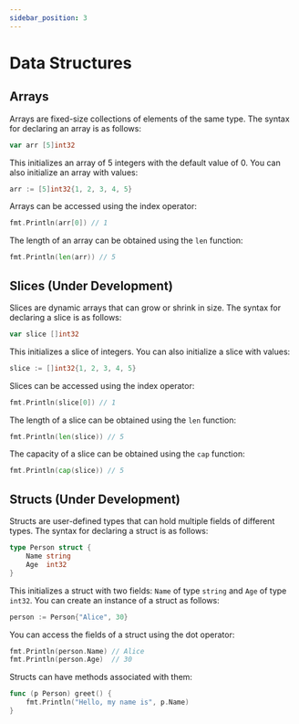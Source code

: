 ```yaml
---
sidebar_position: 3
---
```


# Data Structures

## Arrays

Arrays are fixed-size collections of elements of the same type. The syntax for declaring an array is as follows:

```go
var arr [5]int32
```

This initializes an array of 5 integers with the default value of 0. You can also initialize an array with values:

```go
arr := [5]int32{1, 2, 3, 4, 5}
```

Arrays can be accessed using the index operator:

```go
fmt.Println(arr[0]) // 1
```

The length of an array can be obtained using the `len` function:

```go
fmt.Println(len(arr)) // 5
```

## Slices (Under Development)

Slices are dynamic arrays that can grow or shrink in size. The syntax for declaring a slice is as follows:

```go
var slice []int32
```

This initializes a slice of integers. You can also initialize a slice with values:

```go
slice := []int32{1, 2, 3, 4, 5}
```

Slices can be accessed using the index operator:

```go
fmt.Println(slice[0]) // 1
```

The length of a slice can be obtained using the `len` function:

```go
fmt.Println(len(slice)) // 5
```

The capacity of a slice can be obtained using the `cap` function:

```go
fmt.Println(cap(slice)) // 5
```

## Structs (Under Development)

Structs are user-defined types that can hold multiple fields of different types. The syntax for declaring a struct is as follows:

```go
type Person struct {
    Name string
    Age  int32
}
```

This initializes a struct with two fields: `Name` of type `string` and `Age` of type `int32`. You can create an instance of a struct as follows:

```go
person := Person{"Alice", 30}
```

You can access the fields of a struct using the dot operator:

```go
fmt.Println(person.Name) // Alice
fmt.Println(person.Age)  // 30
```

Structs can have methods associated with them:

```go
func (p Person) greet() {
    fmt.Println("Hello, my name is", p.Name)
}
```
